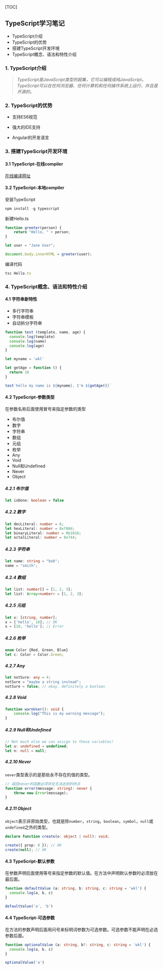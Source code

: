 [TOC]

## TypeScript学习笔记

- TypeScript介绍
- TypeScript的优势
- 搭建TypeScript开发环境
- TypeScript概念、语法和特性介绍

### 1. TypeScript介绍

> *TypeScript是JavaScript类型的超集，它可以编程成纯JavaScript。TypeScript可以在任何浏览器、任何计算机和任何操作系统上运行，并且是开源的。*

### 2. TypeScript的优势

- 支持ES6规范

- 强大的IDE支持

- Angular的开发语言
### 3. 搭建TypeScript开发环境

#### 3.1 TypeScript-在线compiler

[在线编译网址](https://www.imooc.com/video/13520 )

#### 3.2 TypeScript-本地compiler

安装TypeScript

```javascript
npm install -g typescript
```

新建Hello.ts

```typescript
function greeter(person) {
    return "Hello, " + person;
}

let user = "Jane User";

document.body.innerHTML = greeter(user);
```

编译代码

```javascript
tsc Hello.ts
```

### 4. TypeScript概念、语法和特性介绍

#### 4.1 字符串新特性

- 多行字符串
- 字符串模板
- 自动拆分字符串

```typescript
function test (template, name, age) {
  console.log(template)
  console.log(name)
  console.log(age)
}

let myname = 'wkl'

let getAge = function () {
  return 18
}

test`hello my name is ${myname}, I'm ${getAge()}`
```

#### 4.2 TypeScript-参数类型

在参数名称后面使用冒号来指定参数的类型

- 布尔值
- 数字
- 字符串
- 数组
- 元组
- 枚举
- Any
- Void
- Null和Undefined
- Never
- Object

##### 4.2.1 布尔值

```typescript
let isDone: boolean = false
```

##### 4.2.2 数字

```typescript
let decLiteral: number = 6;
let hexLiteral: number = 0xf00d;
let binaryLiteral: number = 0b1010;
let octalLiteral: number = 0o744;
```

##### 4.2.3 字符串

```typescript
let name: string = "bob";
name = "smith";
```

##### 4.2.4 数组

```typescript
let list: number[] = [1, 2, 3];
let list: Array<number> = [1, 2, 3];
```

##### 4.2.5 元组

```typescript
let x: [string, number];
x = ['hello', 10]; // OK
x = [10, 'hello']; // Error
```

##### 4.2.6 枚举

```typescript
enum Color {Red, Green, Blue}
let c: Color = Color.Green;
```

##### 4.2.7 Any

```typescript
let notSure: any = 4;
notSure = "maybe a string instead";
notSure = false; // okay, definitely a boolean
```

##### 4.2.8 Void

```typescript
function warnUser(): void {
    console.log("This is my warning message");
}
```

##### 4.2.9 Null和Undefined

```typescript
// Not much else we can assign to these variables!
let u: undefined = undefined;
let n: null = null;
```

##### 4.2.10 Never

`never`类型表示的是那些永不存在的值的类型。

```typescript
// 返回never的函数必须存在无法达到的终点
function error(message: string): never {
    throw new Error(message);
}
```

##### 4.2.11 Object

`object`表示非原始类型，也就是除`number`，`string`，`boolean`，`symbol`，`null`或`undefined`之外的类型。

```typescript
declare function create(o: object | null): void;

create({ prop: 0 }); // OK
create(null); // OK
```

#### 4.3 TypeScript-默认参数

在参数声明后面使用等号来指定参数的默认值。在方法中声明默认参数时必须放在最后面。

```typescript
function defaultValue (a: string, b: string, c: string = 'wkl') {
  console.log(a, b, c)
}

defaultValue('a', 'b')
```

#### 4.4 TypeScript-可选参数

在方法的参数声明后面用问号来标明词参数为可选参数。可选参数不能声明在必选参数后面。

```typescript
function optionalValue (a: string, b?: string, c: string = 'wkl') {
  console.log(a, b, c)
}

optionalValue('a')
```

